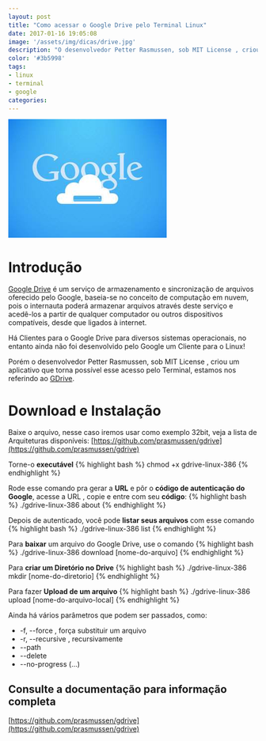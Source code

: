 ```yaml
---
layout: post
title: "Como acessar o Google Drive pelo Terminal Linux"
date: 2017-01-16 19:05:08
image: '/assets/img/dicas/drive.jpg'
description: "O desenvolvedor Petter Rasmussen, sob MIT License , criou um aplicativo que torna possível esse acesso pelo Terminal"
color: '#3b5998'
tags:
- linux
- terminal
- google
categories:
---
```


![Google Drive Terminal Linux](/assets/img/dicas/drive.jpg)

# Introdução

[Google Drive](https://www.google.com/drive/) é um serviço de armazenamento e sincronização de arquivos oferecido pelo Google,  baseia-se no conceito de computação em nuvem, pois o internauta poderá armazenar arquivos através deste serviço e acedê-los a partir de qualquer computador ou outros dispositivos compatíveis, desde que ligados à internet.

Há Clientes para o Google Drive para diversos sistemas operacionais, no entanto ainda não foi desenvolvido pelo Google um Cliente para o Linux!

Porém o desenvolvedor Petter Rasmussen, sob MIT License , criou um aplicativo que torna possível esse acesso pelo Terminal, estamos nos referindo ao [GDrive](https://github.com/prasmussen/gdrive).

# Download e Instalação

Baixe o arquivo, nesse caso iremos usar como exemplo 32bit, veja a lista de Arquiteturas disponíveis: [https://github.com/prasmussen/gdrive](https://github.com/prasmussen/gdrive)

Torne-o __executável__
{% highlight bash %}
chmod +x gdrive-linux-386
{% endhighlight %}

Rode esse comando pra gerar a __URL__ e pôr o __código de autenticação do Google__, acesse a URL , copie e entre com seu __código__:
{% highlight bash %}
./gdrive-linux-386 about
{% endhighlight %}


Depois de autenticado, você pode __listar seus arquivos__ com esse comando
{% highlight bash %}
./gdrive-linux-386 list
{% endhighlight %}

Para __baixar__ um arquivo do Google Drive, use o comando
{% highlight bash %}
./gdrive-linux-386 download [nome-do-arquivo]
{% endhighlight %}

Para __criar um Diretório no Drive__
{% highlight bash %}
./gdrive-linux-386 mkdir [nome-do-diretorio]
{% endhighlight %}

Para fazer __Upload de um arquivo__
{% highlight bash %}
./gdrive-linux-386 upload [nome-do-arquivo-local]
{% endhighlight %}

Ainda há vários parâmetros que podem ser passados, como:

* -f, --force , força substituir um arquivo
* -r, --recursive , recursivamente
* --path
* --delete
* --no-progress
(...)

## Consulte a documentação para informação completa
[https://github.com/prasmussen/gdrive](https://github.com/prasmussen/gdrive)



<script async src="https://pagead2.googlesyndication.com/pagead/js/adsbygoogle.js"></script>

<!-- Informat -->
<ins class="adsbygoogle"
 style="display:block"
 data-ad-client="ca-pub-2838251107855362"
 data-ad-slot="2327980059"
 data-ad-format="auto"
 data-full-width-responsive="true"></ins>

<script>
(adsbygoogle = window.adsbygoogle || []).push({});
</script>

